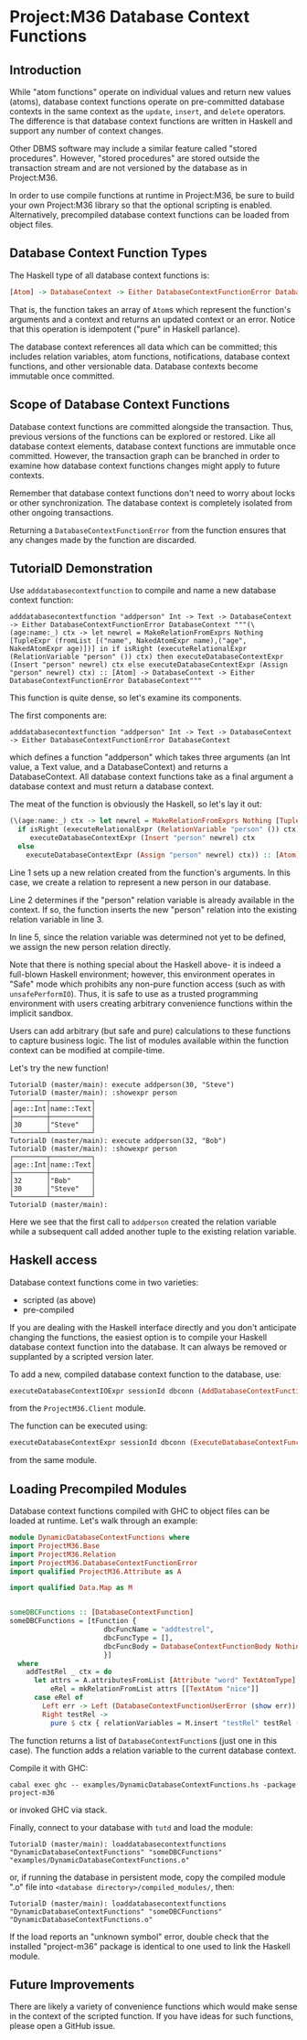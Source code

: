 # Project:M36 Database Context Functions

## Introduction

While "atom functions" operate on individual values and return new values (atoms), database context functions operate on pre-committed database contexts in the same context as the ```update```, ```insert```, and ```delete``` operators. The difference is that database context functions are written in Haskell and support any number of context changes.

Other DBMS software may include a similar feature called "stored procedures". However, "stored procedures" are stored outside the transaction stream and are not versioned by the database as in Project:M36.

In order to use compile functions at runtime in Project:M36, be sure to build your own Project:M36 library so that the optional scripting is enabled. Alternatively, precompiled database context functions can be loaded from object files.

## Database Context Function Types

The Haskell type of all database context functions is:

```haskell
[Atom] -> DatabaseContext -> Either DatabaseContextFunctionError DatabaseContext
```

That is, the function takes an array of ```Atom```s which represent the function's arguments and a context and returns an updated context or an error. Notice that this operation is idempotent ("pure" in Haskell parlance).

The database context references all data which can be committed; this includes relation variables, atom functions, notifications, database context functions, and other versionable data. Database contexts become immutable once committed.

## Scope of Database Context Functions

Database context functions are committed alongside the transaction. Thus, previous versions of the functions can be explored or restored. Like all database context elements, database context functions are immutable once committed. However, the transaction graph can be branched in order to examine how database context functions changes might apply to future contexts.

Remember that database context functions don't need to worry about locks or other synchronization. The database context is completely isolated from other ongoing transactions.

Returning a ```DatabaseContextFunctionError``` from the function ensures that any changes made by the function are discarded.

## TutorialD Demonstration

Use ```adddatabasecontextfunction``` to compile and name a new database context function:

```
adddatabasecontextfunction "addperson" Int -> Text -> DatabaseContext -> Either DatabaseContextFunctionError DatabaseContext """(\(age:name:_) ctx -> let newrel = MakeRelationFromExprs Nothing [TupleExpr (fromList [("name", NakedAtomExpr name),("age", NakedAtomExpr age)])] in if isRight (executeRelationalExpr (RelationVariable "person" ()) ctx) then executeDatabaseContextExpr (Insert "person" newrel) ctx else executeDatabaseContextExpr (Assign "person" newrel) ctx) :: [Atom] -> DatabaseContext -> Either DatabaseContextFunctionError DatabaseContext"""   
```

This function is quite dense, so let's examine its components.

The first components are:

```
adddatabasecontextfunction "addperson" Int -> Text -> DatabaseContext -> Either DatabaseContextFunctionError DatabaseContext
```

which defines a function "addperson" which takes three arguments (an Int value, a Text value, and a DatabaseContext) and returns a DatabaseContext. All database context functions take as a final argument a database context and must return a database context.

The meat of the function is obviously the Haskell, so let's lay it out:

```haskell
(\(age:name:_) ctx -> let newrel = MakeRelationFromExprs Nothing [TupleExpr (fromList [("name", NakedAtomExpr name),("age", NakedAtomExpr age)])] in
  if isRight (executeRelationalExpr (RelationVariable "person" ()) ctx) then
     executeDatabaseContextExpr (Insert "person" newrel) ctx
  else
    executeDatabaseContextExpr (Assign "person" newrel) ctx)) :: [Atom] -> DatabaseContext -> Either DatabaseContextFunctionError DatabaseContext
```

Line 1 sets up a new relation created from the function's arguments. In this case, we create a relation to represent a new person in our database.

Line 2 determines if the "person" relation variable is already available in the context. If so, the function inserts the new "person" relation into the existing relation variable in line 3.

In line 5, since the relation variable was determined not yet to be defined, we assign the new person relation directly.

Note that there is nothing special about the Haskell above- it is indeed a full-blown Haskell environment; however, this environment operates in "Safe" mode which prohibits any non-pure function access (such as with ```unsafePerformIO```). Thus, it is safe to use as a trusted programming environment with users creating arbitrary convenience functions within the implicit sandbox.

Users can add arbitrary (but safe and pure) calculations to these functions to capture business logic. The list of modules available within the function context can be modified at compile-time.

Let's try the new function!

```
TutorialD (master/main): execute addperson(30, "Steve")
TutorialD (master/main): :showexpr person
┌────────┬──────────┐
│age::Int│name::Text│
├────────┼──────────┤
│30      │"Steve"   │
└────────┴──────────┘
TutorialD (master/main): execute addperson(32, "Bob")
TutorialD (master/main): :showexpr person
┌────────┬──────────┐
│age::Int│name::Text│
├────────┼──────────┤
│32      │"Bob"     │
│30      │"Steve"   │
└────────┴──────────┘
TutorialD (master/main):
```

Here we see that the first call to ```addperson``` created the relation variable while a subsequent call added another tuple to the existing relation variable.

## Haskell access

Database context functions come in two varieties:

* scripted (as above)
* pre-compiled

If you are dealing with the Haskell interface directly and you don't anticipate changing the functions, the easiest option is to compile your Haskell database context function into the database. It can always be removed or supplanted by a scripted version later.

To add a new, compiled database context function to the database, use:

```haskell
executeDatabaseContextIOExpr sessionId dbconn (AddDatabaseContextFunction funcName Nothing (\(arg1:arg2:_) ctx -> ...))
```
from the ```ProjectM36.Client``` module.

The function can be executed using:

```haskell
executeDatabaseContextExpr sessionId dbconn (ExecuteDatabaseContextFunction funcName atomArgList)
```
from the same module.

## Loading Precompiled Modules

Database context functions compiled with GHC to object files can be loaded at runtime. Let's walk through an example:

```haskell
module DynamicDatabaseContextFunctions where
import ProjectM36.Base
import ProjectM36.Relation
import ProjectM36.DatabaseContextFunctionError
import qualified ProjectM36.Attribute as A

import qualified Data.Map as M


someDBCFunctions :: [DatabaseContextFunction]
someDBCFunctions = [tFunction {
                       dbcFuncName = "addtestrel",
                       dbcFuncType = [],
                       dbcFuncBody = DatabaseContextFunctionBody Nothing addTestRel
                       }]
  where
    addTestRel _ ctx = do
      let attrs = A.attributesFromList [Attribute "word" TextAtomType]
          eRel = mkRelationFromList attrs [[TextAtom "nice"]]
      case eRel of
        Left err -> Left (DatabaseContextFunctionUserError (show err))
        Right testRel ->
          pure $ ctx { relationVariables = M.insert "testRel" testRel (relationVariables ctx) }
```

The function returns a list of `DatabaseContextFunction`s (just one in this case). The function adds a relation variable to the current database context.

Compile it with GHC:

```
cabal exec ghc -- examples/DynamicDatabaseContextFunctions.hs -package project-m36
```

or invoked GHC via stack.

Finally, connect to your database with `tutd` and load the module:

```
TutorialD (master/main): loaddatabasecontextfunctions "DynamicDatabaseContextFunctions" "someDBCFunctions" "examples/DynamicDatabaseContextFunctions.o"
```

or, if running the database in persistent mode, copy the compiled module ".o" file into `<database directory>/compiled_modules/`, then:

```
TutorialD (master/main): loaddatabasecontextfunctions "DynamicDatabaseContextFunctions" "someDBCFunctions" "DynamicDatabaseContextFunctions.o"
```

If the load reports an "unknown symbol" error, double check that the installed "project-m36" package is identical to one used to link the Haskell module.

## Future Improvements

There are likely a variety of convenience functions which would make sense in the context of the scripted function. If you have ideas for such functions, please open a GitHub issue.
